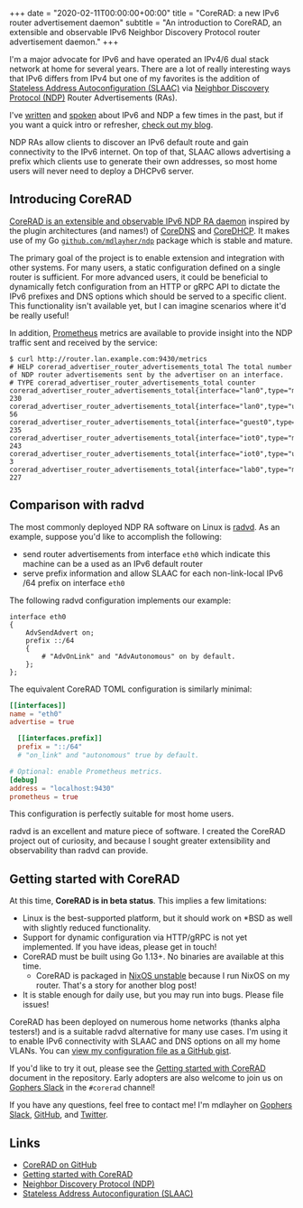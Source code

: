 +++
date = "2020-02-11T00:00:00+00:00"
title = "CoreRAD: a new IPv6 router advertisement daemon"
subtitle = "An introduction to CoreRAD, an extensible and observable IPv6 Neighbor Discovery Protocol router advertisement daemon."
+++

I'm a major advocate for IPv6 and have operated an IPv4/6 dual stack network
at home for several years. There are a lot of really interesting ways that IPv6
differs from IPv4 but one of my favorites is the addition of [Stateless Address Autoconfiguration (SLAAC)](https://en.wikipedia.org/wiki/IPv6#Stateless_address_autoconfiguration_(SLAAC))
via [Neighbor Discovery Protocol (NDP)](https://en.wikipedia.org/wiki/Neighbor_Discovery_Protocol)
Router Advertisements (RAs).

I've [written](/blog/) and [spoken](/talks/) about IPv6 and NDP a few times in
the past, but if you want a quick intro or refresher, [check out my blog](/blog/network-protocol-breakdown-ndp-and-go/).

NDP RAs allow clients to discover an IPv6 default route and gain connectivity
to the IPv6 internet. On top of that, SLAAC allows advertising a prefix which
clients use to generate their own addresses, so most home users will never need
to deploy a DHCPv6 server.

## Introducing CoreRAD

[CoreRAD is an extensible and observable IPv6 NDP RA daemon](https://github.com/mdlayher/corerad)
inspired by the plugin architectures (and names!) of [CoreDNS](https://coredns.io/)
and [CoreDHCP](https://coredhcp.io/README.md). It makes use of my Go [`github.com/mdlayher/ndp`](https://github.com/mdlayher/ndp)
package which is stable and mature.

The primary goal of the project is to enable extension and integration with
other systems. For many users, a static configuration defined on a single router
is sufficient. For more advanced users, it could be beneficial to dynamically
fetch configuration from an HTTP or gRPC API to dictate the IPv6 prefixes and DNS
options which should be served to a specific client. This functionality isn't
available yet, but I can imagine scenarios where it'd be really useful!

In addition, [Prometheus](https://prometheus.io) metrics are available to provide
insight into the NDP traffic sent and received by the service:

```text
$ curl http://router.lan.example.com:9430/metrics
# HELP corerad_advertiser_router_advertisements_total The total number of NDP router advertisements sent by the advertiser on an interface.
# TYPE corerad_advertiser_router_advertisements_total counter
corerad_advertiser_router_advertisements_total{interface="lan0",type="multicast"} 230
corerad_advertiser_router_advertisements_total{interface="lan0",type="unicast"} 56
corerad_advertiser_router_advertisements_total{interface="guest0",type="multicast"} 235
corerad_advertiser_router_advertisements_total{interface="iot0",type="multicast"} 243
corerad_advertiser_router_advertisements_total{interface="iot0",type="unicast"} 3
corerad_advertiser_router_advertisements_total{interface="lab0",type="multicast"} 227
```

## Comparison with radvd

The most commonly deployed NDP RA software on Linux is [radvd](https://linux.die.net/man/5/radvd.conf).
As an example, suppose you'd like to accomplish the following:

- send router advertisements from interface `eth0` which indicate this machine
  can be a used as an IPv6 default router
- serve prefix information and allow SLAAC for each non-link-local IPv6 /64
  prefix on interface `eth0`

The following radvd configuration implements our example:

```text
interface eth0
{
    AdvSendAdvert on;
    prefix ::/64
    {
        # "AdvOnLink" and "AdvAutonomous" on by default.
    };
};
```

The equivalent CoreRAD TOML configuration is similarly minimal:

```toml
[[interfaces]]
name = "eth0"
advertise = true

  [[interfaces.prefix]]
  prefix = "::/64"
  # "on_link" and "autonomous" true by default.

# Optional: enable Prometheus metrics.
[debug]
address = "localhost:9430"
prometheus = true
```

This configuration is perfectly suitable for most home users.

radvd is an excellent and mature piece of software. I created the CoreRAD
project out of curiosity, and because I sought greater extensibility and
observability than radvd can provide.

## Getting started with CoreRAD

At this time, **CoreRAD is in beta status**. This implies a few limitations:

- Linux is the best-supported platform, but it should work on *BSD as well with
  slightly reduced functionality.
- Support for dynamic configuration via HTTP/gRPC is not yet implemented. If
  you have ideas, please get in touch!
- CoreRAD must be built using Go 1.13+. No binaries are available at this time.
  - CoreRAD is packaged in [NixOS unstable](https://nixos.org/nixos/packages.html?channel=nixos-unstable&query=corerad)
    because I run NixOS on my router. That's a story for another blog post!
- It is stable enough for daily use, but you may run into bugs. Please file issues!

CoreRAD has been deployed on numerous home networks (thanks alpha testers!) and
is a suitable radvd alternative for many use cases. I'm using it to enable IPv6
connectivity with SLAAC and DNS options on all my home VLANs. You can
[view my configuration file as a GitHub gist](https://gist.github.com/mdlayher/24f17ca77f08a9e49198d8ff5f84e552).

If you'd like to try it out, please see the [Getting started with CoreRAD](https://github.com/mdlayher/corerad/blob/master/docs/intro.md)
document in the repository. Early adopters are also welcome to join us on
[Gophers Slack](https://invite.slack.golangbridge.org/) in the `#corerad` channel!

If you have any questions, feel free to contact me! I'm mdlayher on
[Gophers Slack](https://gophers.slack.com/), [GitHub](https://github.com/mdlayher),
and [Twitter](https://twitter.com/mdlayher).

## Links

- [CoreRAD on GitHub](https://github.com/mdlayher/corerad)
- [Getting started with CoreRAD](https://github.com/mdlayher/corerad/blob/master/docs/intro.md)
- [Neighbor Discovery Protocol (NDP)](https://en.wikipedia.org/wiki/Neighbor_Discovery_Protocol)
- [Stateless Address Autoconfiguration (SLAAC)](https://en.wikipedia.org/wiki/IPv6#Stateless_address_autoconfiguration_(SLAAC))
